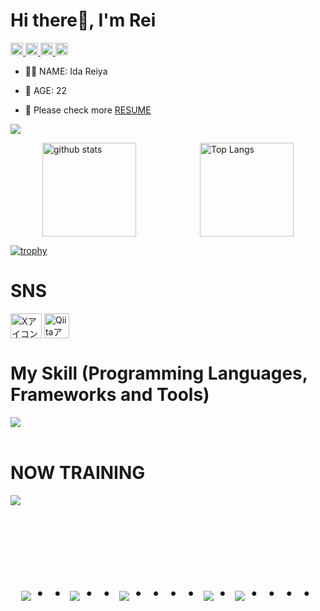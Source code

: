 # Hi there👋, I'm Rei

<p align="left">
  <a href="https://github.com/rei-dev99">
    <img height="20" src="https://komarev.com/ghpvc/?username=rei-dev99" />
  </a>
  <a href="https://github.com/rei-dev99">
    <img height="20" src="https://img.shields.io/github/followers/rei-dev99?label=follow&logo=github&style=flat" />
  </a>
  <a href="http://qiita.com/rei-dev99">
    <img height="20" src="https://qiita-badge.apiapi.app/s/rei-dev99/posts.svg" />
  </a>
  <a href="http://qiita.com/rei-dev99">
    <img height="20" src="https://qiita-badge.apiapi.app/s/rei-dev99/contributions.svg" />
  </a>
</p>

- 👨‍💻 NAME: Ida Reiya
  
- 🌱 AGE: 22

- 🔎 Please check more [RESUME](https://www.resume.id/rei_portfolio)

![](https://github-profile-summary-cards.vercel.app/api/cards/profile-details?username=rei-dev99&theme=2077)

<div style="display: flex; justify-content: space-around; align-items: center;">
  <img alt="github stats" height="150px" src="https://github-readme-stats.vercel.app/api?username=rei-dev99&count_private=true&show_icons=true&theme=tokyonight" />
  <img alt="Top Langs" height="150px" src="https://github-readme-stats.vercel.app/api/top-langs/?username=rei-dev99&layout=compact&count_private=true&show_icons=true&theme=tokyonight" />
</div>

[![trophy](https://github-profile-trophy.vercel.app/?username=rei-dev99&theme=onedark)](https://github-profile-trophy.vercel.app/?username=n-katou&theme=tokyonight)

# SNS

<p align="left">
<a href="https://x.com/rei_dev99" target="blank"><img align="center" src="https://raw.githubusercontent.com/rahuldkjain/github-profile-readme-generator/master/src/images/icons/Social/twitter.svg" alt="Xアイコン" height="40" width="50" /></a>
<a href="https://qiita.com/rei-dev99" target="blank"><img align="center" src="https://github.com/user-attachments/assets/7e9315db-2e71-4a42-9b76-8d967027a8f3" alt="Qiitaアイコン" height="40" width="40" /></a>
</p>

# My Skill (Programming Languages, Frameworks and Tools)

<img src="https://skillicons.dev/icons?i=html,css,tailwindcss,sass,js,jquery,ruby,rails,wordpress,postgresql,docker,figma,github,vscode,discord,vercel,vite" /> <br /><br />
  
# NOW TRAINING

<img src="https://skillicons.dev/icons?i=php,laravel,vue,react,typescript,next" /> <br /><br />


<!-- --------------------------------- :) ---------------------------------- -->

<br><br><br>

<div align="center">
    <h1>
        <img src="https://user-images.githubusercontent.com/44926913/175852850-3fb6c715-1856-41ff-8c1f-94ce3b03b458.gif">・・
        <img src="https://user-images.githubusercontent.com/44926913/175853109-f8850656-6704-4a8a-bee6-9aca154d929b.gif">・・
        <img src="https://user-images.githubusercontent.com/44926913/175853154-5449d974-975e-44a6-ab84-a86031265e40.gif">・・・・
        <img src="https://user-images.githubusercontent.com/44926913/175853109-f8850656-6704-4a8a-bee6-9aca154d929b.gif">・
        <img src="https://user-images.githubusercontent.com/44926913/175853154-5449d974-975e-44a6-ab84-a86031265e40.gif">・・・・
    </h1>
  </div>
<br><br><br>
